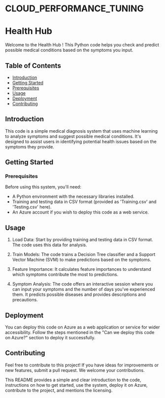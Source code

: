 # CLOUD_PERFORMANCE_TUNING
# Health Hub

Welcome to the Health Hub ! This Python code helps you check and predict possible medical conditions based on the symptoms you input.

## Table of Contents

- [Introduction](#introduction)
- [Getting Started](#getting-started)
- [Prerequisites](#prerequisites)
- [Usage](#usage)
- [Deployment](#deployment)
- [Contributing](#contributing)

## Introduction

This code is a simple medical diagnosis system that uses machine learning to analyze symptoms and suggest possible medical conditions. It's designed to assist users in identifying potential health issues based on the symptoms they provide.

## Getting Started

### Prerequisites

Before using this system, you'll need:

- A Python environment with the necessary libraries installed.
- Training and testing data in CSV format (provided as 'Training.csv' and 'Testing.csv' here).
- An Azure account if you wish to deploy this code as a web service.

## Usage

1. Load Data: Start by providing training and testing data in CSV format. The code uses this data for analysis.

2. Train Models: The code trains a Decision Tree classifier and a Support Vector Machine (SVM) to make predictions based on the symptoms.

3. Feature Importance: It calculates feature importances to understand which symptoms contribute the most to predictions.

4. Symptom Analysis: The code offers an interactive session where you can input your symptoms and the number of days you've experienced them. It predicts possible diseases and provides descriptions and precautions.


## Deployment

You can deploy this code on Azure as a web application or service for wider accessibility. Follow the steps mentioned in the "Can we deploy this code on Azure?" section to deploy it successfully.

## Contributing

Feel free to contribute to this project! If you have ideas for improvements or new features, submit a pull request. We welcome your contributions.


This README provides a simple and clear introduction to the code, instructions on how to get started, use the system, deploy it on Azure, contribute to the project, and mentions the licensing.


